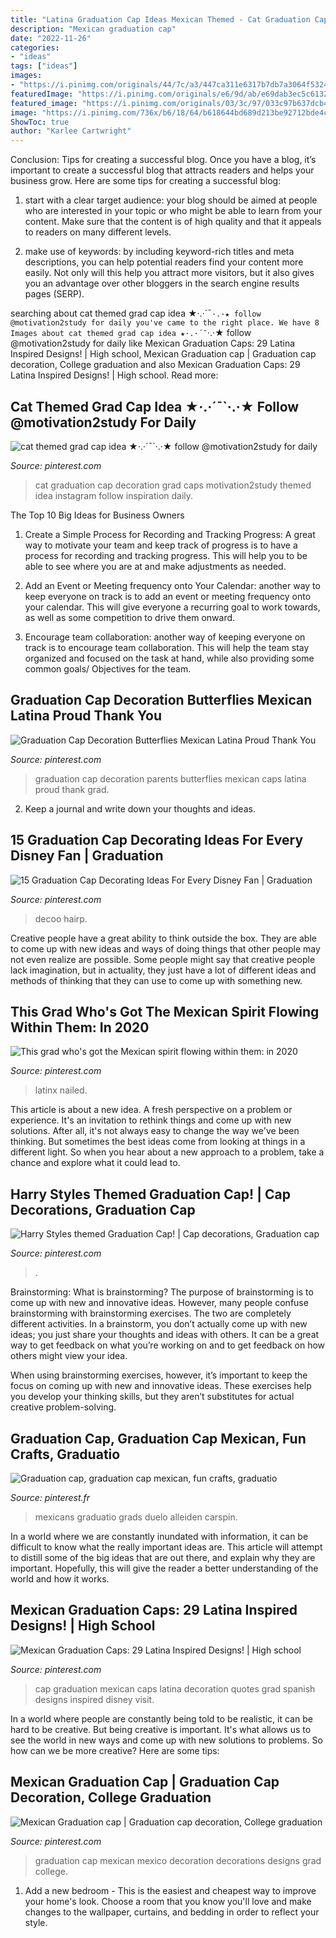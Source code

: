 ```yaml
---
title: "Latina Graduation Cap Ideas Mexican Themed - Cat Graduation Cap Decoration Grad Caps Motivation2study Themed Idea Instagram Follow Inspiration Daily"
description: "Mexican graduation cap"
date: "2022-11-26"
categories:
- "ideas"
tags: ["ideas"]
images:
- "https://i.pinimg.com/originals/44/7c/a3/447ca311e6317b7db7a3064f5324a53f.png"
featuredImage: "https://i.pinimg.com/originals/e6/9d/ab/e69dab3ec5c613294573b08dee23b31f.jpg"
featured_image: "https://i.pinimg.com/originals/03/3c/97/033c97b637dcb4373e1af78992262b6d.png"
image: "https://i.pinimg.com/736x/b6/18/64/b618644bd689d213be92712bde4cfcbf.jpg"
ShowToc: true
author: "Karlee Cartwright"
---
```



Conclusion: Tips for creating a successful blog.
Once you have a blog, it’s important to create a successful blog that attracts readers and helps your business grow. Here are some tips for creating a successful blog:
1. start with a clear target audience: your blog should be aimed at people who are interested in your topic or who might be able to learn from your content. Make sure that the content is of high quality and that it appeals to readers on many different levels.

2. make use of keywords: by including keyword-rich titles and meta descriptions, you can help potential readers find your content more easily. Not only will this help you attract more visitors, but it also gives you an advantage over other bloggers in the search engine results pages (SERP).


	

		
searching about cat themed grad cap idea ★·.·´¯`·.·★ follow @motivation2study for daily you've came to the right place. We have 8 Images about cat themed grad cap idea ★·.·´¯`·.·★ follow @motivation2study for daily like Mexican Graduation Caps: 29 Latina Inspired Designs! | High school, Mexican Graduation cap | Graduation cap decoration, College graduation and also Mexican Graduation Caps: 29 Latina Inspired Designs! | High school. Read more:
		
    
## Cat Themed Grad Cap Idea ★·.·´¯`·.·★ Follow @motivation2study For Daily

<img loading=lazy src="https://i.pinimg.com/originals/6b/4a/af/6b4aafac74a38de7a5968fe0cf6c4850.jpg" onerror="this.onerror=null;this.src='https://tse1.mm.bing.net/th?id=OIP.BEYPcxXp3yNIi6veHFUjvgHaHa&amp;pid=15.1';" alt="cat themed grad cap idea ★·.·´¯`·.·★ follow @motivation2study for daily">

_Source: pinterest.com_

>cat graduation cap decoration grad caps motivation2study themed idea instagram follow inspiration daily. 

	

The Top 10 Big Ideas for Business Owners
1. Create a Simple Process for Recording and Tracking Progress: A great way to motivate your team and keep track of progress is to have a process for recording and tracking progress. This will help you to be able to see where you are at and make adjustments as needed.
2. Add an Event or Meeting frequency onto Your Calendar: another way to keep everyone on track is to add an event or meeting frequency onto your calendar. This will give everyone a recurring goal to work towards, as well as some competition to drive them onward.

3. Encourage team collaboration: another way of keeping everyone on track is to encourage team collaboration. This will help the team stay organized and focused on the task at hand, while also providing some common goals/ Objectives for the team.


    
## Graduation Cap Decoration Butterflies Mexican Latina Proud Thank You

<img loading=lazy src="https://i.pinimg.com/originals/f0/9c/0a/f09c0ad698cb26fe14bdfabac3e1b2fe.jpg" onerror="this.onerror=null;this.src='https://tse1.mm.bing.net/th?id=OIP.n9xBgC-IST8lPo3xCxVEIgHaJ4&amp;pid=15.1';" alt="Graduation Cap Decoration Butterflies Mexican Latina Proud Thank You">

_Source: pinterest.com_

>graduation cap decoration parents butterflies mexican caps latina proud thank grad. 

	

2. Keep a journal and write down your thoughts and ideas.

    
## 15 Graduation Cap Decorating Ideas For Every Disney Fan | Graduation

<img loading=lazy src="https://i.pinimg.com/originals/e6/9d/ab/e69dab3ec5c613294573b08dee23b31f.jpg" onerror="this.onerror=null;this.src='https://tse3.mm.bing.net/th?id=OIP.2EWFbZwuK-dfaTxQG0fh_wHaHa&amp;pid=15.1';" alt="15 Graduation Cap Decorating Ideas For Every Disney Fan | Graduation">

_Source: pinterest.com_

>decoo hairp. 

	

Creative people have a great ability to think outside the box. They are able to come up with new ideas and ways of doing things that other people may not even realize are possible. Some people might say that creative people lack imagination, but in actuality, they just have a lot of different ideas and methods of thinking that they can use to come up with something new.

    
## This Grad Who&#039;s Got The Mexican Spirit Flowing Within Them: In 2020

<img loading=lazy src="https://i.pinimg.com/originals/03/3c/97/033c97b637dcb4373e1af78992262b6d.png" onerror="this.onerror=null;this.src='https://tse4.mm.bing.net/th?id=OIP.FTl_jBwOqjYYzn2azqvkHQHaHa&amp;pid=15.1';" alt="This grad who&#039;s got the Mexican spirit flowing within them: in 2020">

_Source: pinterest.com_

>latinx nailed. 

	

This article is about a new idea. A fresh perspective on a problem or experience. It's an invitation to rethink things and come up with new solutions. After all, it's not always easy to change the way we've been thinking. But sometimes the best ideas come from looking at things in a different light. So when you hear about a new approach to a problem, take a chance and explore what it could lead to.

    
## Harry Styles Themed Graduation Cap! | Cap Decorations, Graduation Cap

<img loading=lazy src="https://i.pinimg.com/originals/44/7c/a3/447ca311e6317b7db7a3064f5324a53f.png" onerror="this.onerror=null;this.src='https://tse3.mm.bing.net/th?id=OIP.e0V36K5svy-SgLQkDz6flgHaNL&amp;pid=15.1';" alt="Harry Styles themed Graduation Cap! | Cap decorations, Graduation cap">

_Source: pinterest.com_

>. 

	

Brainstorming: What is brainstorming?
The purpose of brainstorming is to come up with new and innovative ideas. However, many people confuse brainstorming with brainstorming exercises. The two are completely different activities.
In a brainstorm, you don’t actually come up with new ideas; you just share your thoughts and ideas with others. It can be a great way to get feedback on what you’re working on and to get feedback on how others might view your idea.

When using brainstorming exercises, however, it’s important to keep the focus on coming up with new and innovative ideas. These exercises help you develop your thinking skills, but they aren’t substitutes for actual creative problem-solving.

    
## Graduation Cap, Graduation Cap Mexican, Fun Crafts, Graduatio

<img loading=lazy src="https://i.pinimg.com/736x/ed/c6/b6/edc6b6331ad45124fc7ef0a35a2bab7b.jpg" onerror="this.onerror=null;this.src='https://tse4.mm.bing.net/th?id=OIP.d2KUnckUfGLKOCApFaYSJwD2D9&amp;pid=15.1';" alt="Graduation cap, graduation cap mexican, fun crafts, graduatio">

_Source: pinterest.fr_

>mexicans graduatio grads duelo alleiden carspin. 

	

In a world where we are constantly inundated with information, it can be difficult to know what the really important ideas are. This article will attempt to distill some of the big ideas that are out there, and explain why they are important. Hopefully, this will give the reader a better understanding of the world and how it works.

    
## Mexican Graduation Caps: 29 Latina Inspired Designs! | High School

<img loading=lazy src="https://i.pinimg.com/736x/b6/18/64/b618644bd689d213be92712bde4cfcbf.jpg" onerror="this.onerror=null;this.src='https://tse4.mm.bing.net/th?id=OIP.OYvonUK1M8ZbayO1l4w1YQHaHa&amp;pid=15.1';" alt="Mexican Graduation Caps: 29 Latina Inspired Designs! | High school">

_Source: pinterest.com_

>cap graduation mexican caps latina decoration quotes grad spanish designs inspired disney visit. 

	

In a world where people are constantly being told to be realistic, it can be hard to be creative. But being creative is important. It's what allows us to see the world in new ways and come up with new solutions to problems. So how can we be more creative? Here are some tips:

    
## Mexican Graduation Cap | Graduation Cap Decoration, College Graduation

<img loading=lazy src="https://i.pinimg.com/originals/f9/9b/e3/f99be3ac30cef7e70ac8af582ba2b3de.jpg" onerror="this.onerror=null;this.src='https://tse4.mm.bing.net/th?id=OIP.ZikFM0ptWO7nFMNoHkaseAHaJ4&amp;pid=15.1';" alt="Mexican Graduation cap | Graduation cap decoration, College graduation">

_Source: pinterest.com_

>graduation cap mexican mexico decoration decorations designs grad college. 

	

1. Add a new bedroom - This is the easiest and cheapest way to improve your home's look. Choose a room that you know you'll love and make changes to the wallpaper, curtains, and bedding in order to reflect your style.

